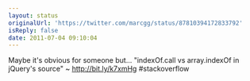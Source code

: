 ```yaml
---
layout: status
originalUrl: 'https://twitter.com/marcgg/status/87810394172833792'
isReply: false
date: 2011-07-04 09:10:04
---
```


Maybe it's obvious for someone but... "indexOf.call vs array.indexOf in jQuery's source" ~ http://bit.ly/k7xmHg #stackoverflow
